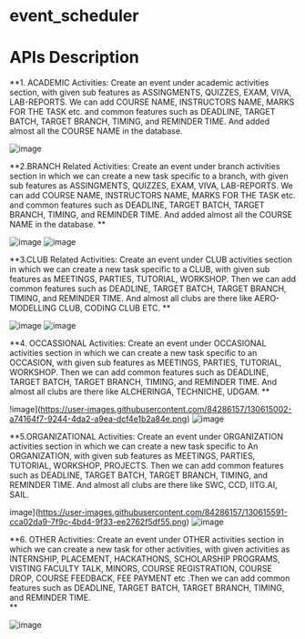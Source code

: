 # event_scheduler
# APIs Description

**1. ACADEMIC Activities: 
Create an event under academic activities section, with given sub features as ASSINGMENTS, QUIZZES, EXAM, VIVA, LAB-REPORTS. We can add COURSE NAME, INSTRUCTORS NAME, MARKS FOR THE TASK etc. and common features such as DEADLINE, TARGET BATCH, TARGET BRANCH, TIMING, and REMINDER TIME.  And added almost all the COURSE NAME in the database.

![image](https://user-images.githubusercontent.com/84286157/130612621-7dd05c7f-2ead-4775-95a1-94893dd4c3d5.png)

**2.BRANCH Related Activities: 
Create an event under branch activities section in which we can create a new task specific to a branch, with given sub features as ASSINGMENTS, QUIZZES, EXAM, VIVA, LAB-REPORTS. We can add COURSE NAME, INSTRUCTORS NAME, MARKS FOR THE TASK etc. and common features such as DEADLINE, TARGET BATCH, TARGET BRANCH, TIMING, and REMINDER TIME.  And added almost all the COURSE NAME in the database.
**

 
![image](https://user-images.githubusercontent.com/84286157/130613733-386bb2d4-dbdb-4a2b-a53f-f1c46f60065d.png)
![image](https://user-images.githubusercontent.com/84286157/130617046-9816045c-d2b1-4d47-ac4a-ef9a69e9d3a9.png) 




**3.CLUB Related Activities: 
Create an event under CLUB activities section in which we can create a new task specific to a CLUB, with given sub features as MEETINGS, PARTIES, TUTORIAL, WORKSHOP. Then we can add common features such as DEADLINE, TARGET BATCH, TARGET BRANCH, TIMING, and REMINDER TIME.  And almost all clubs are there like AERO-MODELLING CLUB, CODING CLUB ETC.
**

![image](https://user-images.githubusercontent.com/84286157/130614286-9f5f6285-ed3d-4768-bdac-d9ddffb772b5.png)
![image](https://user-images.githubusercontent.com/84286157/130614347-8f409e4a-d291-4734-8c0d-597722fc7da3.png)

**4. OCCASSIONAL Activities: 
Create an event under OCCASIONAL activities section in which we can create a new task specific to an OCCASION, with given sub features as MEETINGS, PARTIES, TUTORIAL, WORKSHOP. Then we can add common features such as DEADLINE, TARGET BATCH, TARGET BRANCH, TIMING, and REMINDER TIME.  And almost all clubs are there like ALCHERINGA, TECHNICHE, UDGAM.
**

!image](https://user-images.githubusercontent.com/84286157/130615002-a74164f7-9244-4da2-a9ea-dcf4e1b2a84e.png)
 ![image](https://user-images.githubusercontent.com/84286157/130615088-9b974d13-87d7-4745-8d51-90cfdee2c5c0.png)

**5.ORGANIZATIONAL Activities: 
Create an event under ORGANIZATION activities section in which we can create a new task specific to An ORGANIZATION, with given sub features as MEETINGS, PARTIES, TUTORIAL, WORKSHOP, PROJECTS. Then we can add common features such as DEADLINE, TARGET BATCH, TARGET BRANCH, TIMING, and REMINDER TIME.  And almost all clubs are there like SWC, CCD, IITG.AI, SAIL.

image](https://user-images.githubusercontent.com/84286157/130615591-cca02da9-7f9c-4bd4-9f33-ee2762f5df55.png)
![image](https://user-images.githubusercontent.com/84286157/130615631-ebe65b87-6cf9-4ee6-aeb3-7fc22c8089d6.png)


**6. OTHER Activities: 
Create an event under OTHER activities section in which we can create a new task for other activities, with given activities as INTERNSHIP, PLACEMENT, HACKATHONS, SCHOLARSHIP PROGRAMS, VISTING FACULTY TALK, MINORS, COURSE REGISTRATION, COURSE DROP, COURSE FEEDBACK, FEE PAYMENT etc .Then we can add common features such as DEADLINE, TARGET BATCH, TARGET BRANCH, TIMING, and REMINDER TIME.  
**

![image](https://user-images.githubusercontent.com/84286157/130616595-2ec52ae4-0aa2-4650-ac5b-db5e8f3abd55.png)


